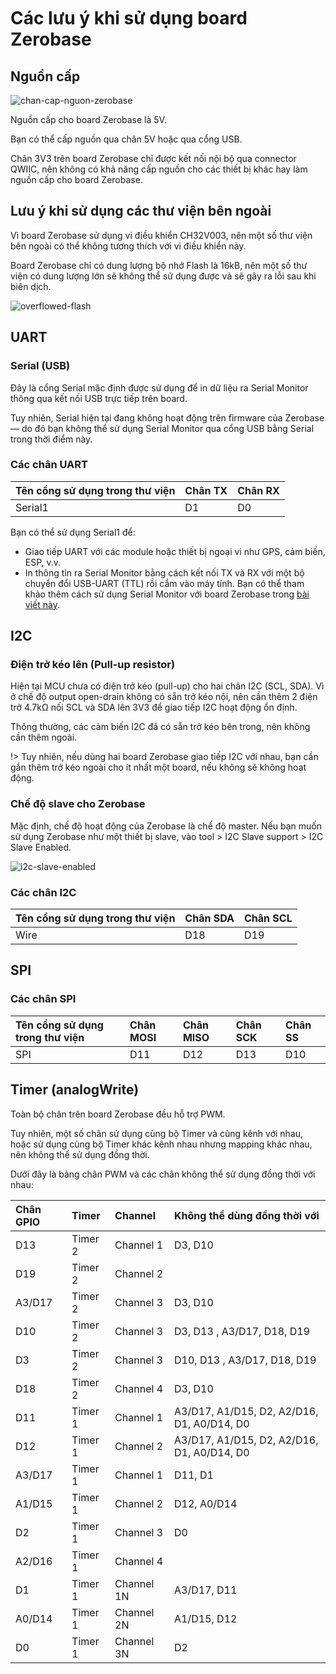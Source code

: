 <br>
<br>
<br>

# Các lưu ý khi sử dụng board Zerobase

## Nguồn cấp

![chan-cap-nguon-zerobase](https://cdn.chipstack.vn/zerobase/quickstart/chan-cap-nguon-zerobase.png "chan-cap-nguon-zerobase.png]")

Nguồn cấp cho board Zerobase là 5V.

Bạn có thể cấp nguồn qua chân 5V hoặc qua cổng USB.

Chân 3V3 trên board Zerobase chỉ được kết nối nội bộ qua connector QWIIC, nên không có khả năng cấp nguồn cho các thiết bị khác hay làm nguồn cấp cho board Zerobase.

## Lưu ý khi sử dụng các thư viện bên ngoài

Vì board Zerobase sử dụng vi điều khiển CH32V003, nên một số thư viện bên ngoài có thể không tương thích với vi điều khiển này.

Board Zerobase chỉ có dung lượng bộ nhớ Flash là 16kB, nên một số thư viện có dung lượng lớn sẽ không thể sử dụng được và sẽ gây ra lỗi sau khi biên dịch.

![overflowed-flash](https://cdn.chipstack.vn/zerobase/notes/overflowed-flash.png)

## UART

### Serial (USB)

Đây là cổng Serial mặc định được sử dụng để in dữ liệu ra Serial Monitor thông qua kết nối USB trực tiếp trên board.

Tuy nhiên, Serial hiện tại đang không hoạt động trên firmware của Zerobase — do đó bạn không thể sử dụng Serial Monitor qua cổng USB bằng Serial trong thời điểm này.

### Các chân UART

| Tên cổng sử dụng trong thư viện | Chân TX | Chân RX |
|:--|:--| :--|
| Serial1 |D1 | D0 |

Bạn có thể sử dụng Serial1 để:
- Giao tiếp UART với các module hoặc thiết bị ngoại vi như GPS, cảm biến, ESP, v.v.
- In thông tin ra Serial Monitor bằng cách kết nối TX và RX với một bộ chuyển đổi USB-UART (TTL) rồi cắm vào máy tính. Bạn có thể tham khảo thêm cách sử dụng Serial Monitor với board Zerobase trong [bài viết này](vi/zerobase/examples/uartttl.md).

## I2C

### Điện trở kéo lên (Pull-up resistor)

Hiện tại MCU chưa có điện trở kéo (pull-up) cho hai chân I2C (SCL, SDA). Vì ở chế độ output open-drain không có sẵn trở kéo nội, nên cần thêm 2 điện trở 4.7kΩ nối SCL và SDA lên 3V3 để giao tiếp I2C hoạt động ổn định.

Thông thường, các cảm biến I2C đã có sẵn trở kéo bên trong, nên không cần thêm ngoài.

!> Tuy nhiên, nếu dùng hai board Zerobase giao tiếp I2C với nhau, bạn cần gắn thêm trở kéo ngoài cho ít nhất một board, nếu không sẽ không hoạt động.

### Chế độ slave cho Zerobase

Mặc định, chế độ hoạt động của Zerobase là chế độ master. Nếu bạn muốn sử dụng Zerobase như một thiết bị slave, vào tool > I2C Slave support > I2C Slave Enabled.

![i2c-slave-enabled](https://cdn.chipstack.vn/zerobase/notes/i2c-slave-enabled.png)

### Các chân I2C

| Tên cổng sử dụng trong thư viện | Chân SDA | Chân SCL |
|:--|:--| :--|
| Wire |D18 | D19 |

## SPI

### Các chân SPI

| Tên cổng sử dụng trong thư viện | Chân MOSI | Chân MISO | Chân SCK | Chân SS |
|:--|:--| :--|:--| :--|
| SPI |D11 | D12 | D13 | D10 |

## Timer (analogWrite)

Toàn bộ chân trên board Zerobase đều hỗ trợ PWM.

Tuy nhiên, một số chân sử dụng cùng bộ Timer và cùng kênh với nhau, hoặc sử dụng cùng bộ Timer khác kênh nhau nhưng mapping khác nhau, nên không thể sử dụng đồng thời.

Dưới đây là bảng chân PWM và các chân không thể sử dụng đồng thời với nhau:

| Chân GPIO |	Timer |	Channel	| Không thể dùng đồng thời với |
|:--|:--|:--|:--|
| D13 | Timer 2 | Channel 1 | D3, D10 |
| D19 | Timer 2 | Channel 2 | |
| A3/D17 | Timer 2 | Channel 3 | D3, D10 |
| D10 | Timer 2 | Channel 3 | D3, D13 , A3/D17, D18, D19|
| D3 | Timer 2 | Channel 3 | D10, D13 , A3/D17, D18, D19| 
| D18 | Timer 2 | Channel 4 | D3, D10 |
| D11 | Timer 1 | Channel 1 | A3/D17, A1/D15, D2, A2/D16, D1, A0/D14, D0 |
| D12 | Timer 1 | Channel 2 | A3/D17, A1/D15, D2, A2/D16, D1, A0/D14, D0 |
| A3/D17 | Timer 1 | Channel 1 | D11, D1 |
| A1/D15 | Timer 1 | Channel 2 | D12, A0/D14 |
| D2 | Timer 1 | Channel 3 | D0 |
| A2/D16 | Timer 1 | Channel 4 | |
| D1 | Timer 1 | Channel 1N | A3/D17, D11 |
| A0/D14 | Timer 1 | Channel 2N | A1/D15, D12 |
| D0 | Timer 1 | Channel 3N | D2 |


